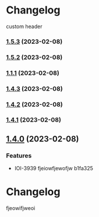 # Changelog
  custom header

### [1.5.3](///compare/v1.5.2...v1.5.3) (2023-02-08)

### [1.5.2](///compare/v1.1.1...v1.5.2) (2023-02-08)

### [1.1.1](///compare/v1.4.3...v1.1.1) (2023-02-08)

### [1.4.3](///compare/v1.4.2...v1.4.3) (2023-02-08)

### [1.4.2](///compare/v1.4.1...v1.4.2) (2023-02-08)

### [1.4.1](///compare/v1.4.0...v1.4.1) (2023-02-08)

## [1.4.0](///compare/v1.3.0...v1.4.0) (2023-02-08)


### Features

* IOI-3939 fjeiowfjewofjw b1fa325

# Changelog
  fjeowifjweoi
